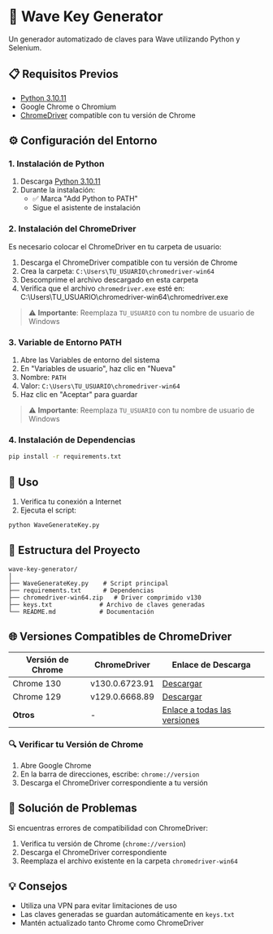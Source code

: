 # 🔑 Wave Key Generator

Un generador automatizado de claves para Wave utilizando Python y Selenium.

## 📋 Requisitos Previos

- [Python 3.10.11](https://www.python.org/downloads/release/python-31011/)
- Google Chrome o Chromium
- [ChromeDriver](https://googlechromelabs.github.io/chrome-for-testing/) compatible con tu versión de Chrome

## ⚙️ Configuración del Entorno

### 1. Instalación de Python

1. Descarga [Python 3.10.11](https://www.python.org/downloads/release/python-31011/)
2. Durante la instalación:
   - ✅ Marca "Add Python to PATH"
   - Sigue el asistente de instalación

### 2. Instalación del ChromeDriver
Es necesario colocar el ChromeDriver en tu carpeta de usuario:

1. Descarga el ChromeDriver compatible con tu versión de Chrome
2. Crea la carpeta: `C:\Users\TU_USUARIO\chromedriver-win64`
3. Descomprime el archivo descargado en esta carpeta
4. Verifica que el archivo `chromedriver.exe` esté en: C:\Users\TU_USUARIO\chromedriver-win64\chromedriver.exe
   
> ⚠️ **Importante**: Reemplaza `TU_USUARIO` con tu nombre de usuario de Windows

### 3. Variable de Entorno PATH
1. Abre las Variables de entorno del sistema
2. En "Variables de usuario", haz clic en "Nueva"
3. Nombre: `PATH`
4. Valor: `C:\Users\TU_USUARIO\chromedriver-win64`
5. Haz clic en "Aceptar" para guardar

> ⚠️ **Importante**: Reemplaza `TU_USUARIO` con tu nombre de usuario de Windows

### 4. Instalación de Dependencias

```bash
pip install -r requirements.txt
```

## 🚀 Uso

1. Verifica tu conexión a Internet
2. Ejecuta el script:
```bash
python WaveGenerateKey.py
```

## 📁 Estructura del Proyecto

```
wave-key-generator/
│
├── WaveGenerateKey.py    # Script principal
├── requirements.txt      # Dependencias
├── chromedriver-win64.zip   # Driver comprimido v130
├── keys.txt             # Archivo de claves generadas
└── README.md            # Documentación
```

## 🌐 Versiones Compatibles de ChromeDriver

| Versión de Chrome | ChromeDriver       | Enlace de Descarga                                                                 |
|-------------------|--------------------|------------------------------------------------------------------------------------|
| Chrome 130       | v130.0.6723.91     | [Descargar](https://edgedl.me.gvt1.com/edgedl/chrome/chrome-for-testing/130.0.6723.91/win64/chromedriver-win64.zip) |
| Chrome 129       | v129.0.6668.89     | [Descargar](https://edgedl.me.gvt1.com/edgedl/chrome/chrome-for-testing/129.0.6668.89/win64/chromedriver-win64.zip) |
| **Otros**        | -                  | [Enlace a todas las versiones](https://googlechromelabs.github.io/chrome-for-testing/) |

### 🔍 Verificar tu Versión de Chrome

1. Abre Google Chrome
2. En la barra de direcciones, escribe: `chrome://version`
3. Descarga el ChromeDriver correspondiente a tu versión

## 🔧 Solución de Problemas

Si encuentras errores de compatibilidad con ChromeDriver:

1. Verifica tu versión de Chrome (`chrome://version`)
2. Descarga el ChromeDriver correspondiente
3. Reemplaza el archivo existente en la carpeta `chromedriver-win64`

## 💡 Consejos

- Utiliza una VPN para evitar limitaciones de uso
- Las claves generadas se guardan automáticamente en `keys.txt`
- Mantén actualizado tanto Chrome como ChromeDriver